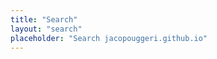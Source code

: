 ```yaml
---
title: "Search"
layout: "search"
placeholder: "Search jacopouggeri.github.io"
---
```


<!-- Need to add the following snippet to config.yml
outputs:
     home:
         - HTML
         - RSS
         - JSON # required for search
 -->